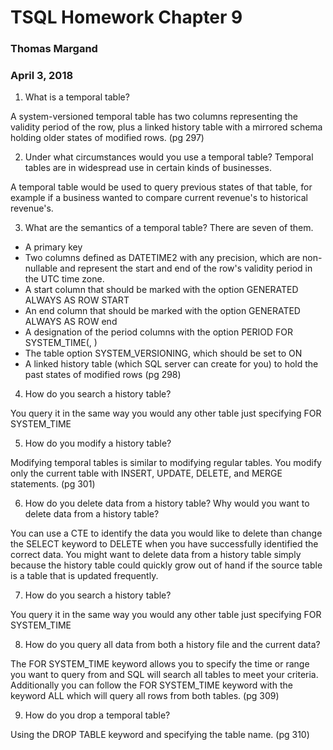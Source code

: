 # TSQL Homework Chapter 9
### Thomas Margand
### April 3, 2018

1. What is a temporal table?

A system-versioned temporal table has two columns representing the validity period of the row, plus a linked history table with a mirrored schema holding older states of modified rows. (pg 297)

2. Under what circumstances would you use a temporal table? Temporal tables are in widespread use in certain kinds of businesses.

A temporal table would be used to query previous states of that table, for example if a business wanted to compare current revenue's to historical revenue's.

3. What are the semantics of a temporal table? There are seven of them.

 - A primary key
 - Two columns defined as DATETIME2 with any precision, which are non-nullable and represent the start and end of the row's validity period in the UTC time zone.
 - A start column that should be marked with the option GENERATED ALWAYS AS ROW START
 - An end column that should be marked with the option GENERATED ALWAYS AS ROW end
 - A designation of the period columns with the option PERIOD FOR SYSTEM_TIME(<startcol>, <endcol>)
 - The table option SYSTEM_VERSIONING, which should be set to ON
 - A linked history table (which SQL server can create for you) to hold the past states of modified rows
(pg 298)

4. How do you search a history table?

You query it in the same way you would any other table just specifying FOR SYSTEM_TIME

5. How do you modify a history table?

Modifying temporal tables is similar to modifying regular tables. You modify only the current table with INSERT, UPDATE, DELETE, and MERGE statements. (pg 301)

6. How do you delete data from a history table? Why would you want to delete data from a history table?

You can use a CTE to identify the data you would like to delete than change the SELECT keyword to DELETE when you have successfully identified the correct data.  You might want to delete data from a history table simply because the history table could quickly grow out of hand if the source table is a table that is updated frequently.

7. How do you search a history table?

You query it in the same way you would any other table just specifying FOR SYSTEM_TIME

8. How do you query all data from both a history file and the current data?

The FOR SYSTEM_TIME keyword allows you to specify the time or range you want to query from and SQL will search all tables to meet your criteria.  Additionally you can follow the FOR SYSTEM_TIME keyword with the keyword ALL which will query all rows from both tables. (pg 309)

9. How do you drop a temporal table?

Using the DROP TABLE keyword and specifying the table name. (pg 310)
